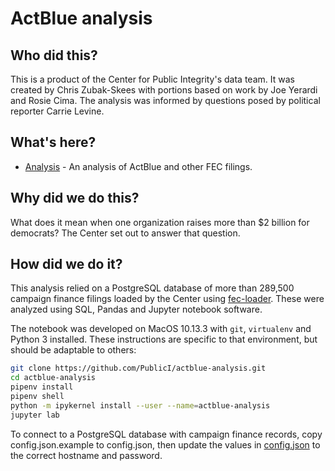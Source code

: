 # ActBlue analysis

## Who did this?

This is a product of the Center for Public Integrity's data team. It was created by Chris Zubak-Skees with portions based on work by Joe Yerardi and Rosie Cima. The analysis was informed by questions posed by political reporter Carrie Levine.

## What's here?

* [Analysis](analysis.ipynb) - An analysis of ActBlue and other FEC filings.

## Why did we do this?

What does it mean when one organization raises more than $2 billion for democrats? The Center set out to answer that question.

## How did we do it?

This analysis relied on a PostgreSQL database of more than 289,500 campaign finance filings loaded by the Center using [fec-loader](https://github.com/PublicI/fec-loader). These were analyzed using SQL, Pandas and Jupyter notebook software.

The notebook was developed on MacOS 10.13.3 with `git`, `virtualenv` and Python 3 installed. These instructions are specific to that environment, but should be adaptable to others:

```sh
git clone https://github.com/PublicI/actblue-analysis.git
cd actblue-analysis
pipenv install
pipenv shell
python -m ipykernel install --user --name=actblue-analysis
jupyter lab
```

To connect to a PostgreSQL database with campaign finance records, copy config.json.example to config.json, then update the values in [config.json](config.json) to the correct hostname and password.
